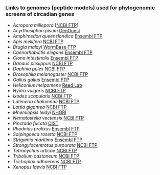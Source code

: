 ### Links to genomes (peptide models) used for phylogenomic screens of circadian genes

- *Acropora millepora* [<a href="ftp://ftp.ncbi.nlm.nih.gov/genomes/all/GCF/000/222/465/GCF_000222465.1_Adig_1.1/GCF_000222465.1_Adig_1.1_protein.faa.gz">NCBI FTP</a>]
- *Acyrthosiphon pisum* [GenOuest](https://bipaa.genouest.org/data/public/a_pisum/aphidbase_2.1b_pep.fasta.bz2)
- *Amphimedon queenslandica* [Ensembl FTP](ftp://ftp.ensemblgenomes.org/pub/metazoa/release-37/fasta/amphimedon_queenslandica/pep/Amphimedon_queenslandica.Aqu1.pep.all.fa.gz)
- *Apis mellifera* [NCBI FTP](ftp://ftp.ncbi.nih.gov/genomes/Apis_mellifera/protein/protein.fa.gz)
- *Brugia malayi* [WormBase FTP](ftp://ftp.ebi.ac.uk/pub/databases/wormbase/parasite/releases/WBPS9/species/brugia_malayi/PRJNA10729/brugia_malayi.PRJNA10729.WBPS9.protein.fa.gz)
- *Caenorhabditis elegans* [Ensembl FTP](ftp://ftp.ensembl.org/pub/release-90/fasta/caenorhabditis_elegans/pep/Caenorhabditis_elegans.WBcel235.pep.all.fa.gz)
- *Ciona intestinalis* [Ensembl FTP](ftp://ftp.ensembl.org/pub/release-90/fasta/ciona_intestinalis/pep/Ciona_intestinalis.KH.pep.all.fa.gz)
- *Danaus plexippus* [NCBI FTP](ftp://ftp.ncbi.nlm.nih.gov/genomes/all/GCA/000/235/995/GCA_000235995.2_Dpv3/GCA_000235995.2_Dpv3_protein.faa.gz)
- *Daphnia pulex* [NCBI FTP](ftp://ftp.ncbi.nlm.nih.gov/genomes/all/GCA/000/187/875/GCA_000187875.1_V1.0/GCA_000187875.1_V1.0_protein.faa.gz)
- *Drosophila melanogaster* [NCBI FTP](ftp://ftp.ncbi.nlm.nih.gov/genomes/all/GCF/000/001/215/GCF_000001215.4_Release_6_plus_ISO1_MT/GCF_000001215.4_Release_6_plus_ISO1_MT_protein.faa.gz)
- *Gallus gallus* [Ensembl FTP](ftp://ftp.ensembl.org/pub/release-90/fasta/gallus_gallus/pep/Gallus_gallus.Gallus_gallus-5.0.pep.all.fa.gz)
- *Heliconius melpomene* [Reed Lab](http://www.butterflygenome.org/sites/default/files/Hmel2.5_Release_2017-10-05.tar.gz)
- *Hydra vulgaris* [NCBI FTP](ftp://ftp.ncbi.nih.gov/genomes/Hydra_vulgaris/protein/protein.fa.gz)
- *Ixodes scapularis* [NCBI FTP](ftp://ftp.ncbi.nlm.nih.gov/genomes/all/GCF/000/208/615/GCF_000208615.1_JCVI_ISG_i3_1.0/GCF_000208615.1_JCVI_ISG_i3_1.0_protein.faa.gz)
- *Latimeria chalumnae* [NCBI FTP](ftp://ftp.ncbi.nlm.nih.gov/genomes/all/GCF/000/225/785/GCF_000225785.1_LatCha1/GCF_000225785.1_LatCha1_protein.faa.gz)
- *Lottia gigantea* [NCBI FTP](ftp://ftp.ncbi.nlm.nih.gov/genomes/all/GCF/000/327/385/GCF_000327385.1_Helro1/GCF_000327385.1_Helro1_protein.faa.gz)
- *Mnemiopsis leidyi* [NHGRI](https://research.nhgri.nih.gov/mnemiopsis/download/proteome/ML2.2.aa.gz)
- *Nematostella vectensis* [NCBI FTP](ftp://ftp.ncbi.nlm.nih.gov/genomes/all/GCF/000/209/225/GCF_000209225.1_ASM20922v1/GCF_000209225.1_ASM20922v1_protein.faa.gz)
- *Pinctada fucata* [OIST](http://marinegenomics.oist.jp/pearl/download/pfu_aug1.0_Pall.fasta.gz)
- *Rhodnius prolixus* [Ensembl FTP](ftp://ftp.ensemblgenomes.org/pub/metazoa/release-37/fasta/rhodnius_prolixus/pep/Rhodnius_prolixus.RproC1.pep.all.fa.gz)
- *Salpingoeca rosetta* [NCBI FTP](ftp://ftp.ncbi.nlm.nih.gov/genomes/all/GCF/000/188/695/GCF_000188695.1_Proterospongia_sp_ATCC50818/GCF_000188695.1_Proterospongia_sp_ATCC50818_protein.faa.gz)
- *Strigamia maritima* [Ensembl FTP](ftp://ftp.ensemblgenomes.org/pub/metazoa/release-37/fasta/strigamia_maritima/pep/Strigamia_maritima.Smar1.pep.all.fa.gz)
- *Strongylocentrotus purpurata* [NCBI FTP](ftp://ftp.ncbi.nlm.nih.gov/genomes/all/GCF/000/002/235/GCF_000002235.4_Spur_4.2/GCF_000002235.4_Spur_4.2_protein.faa.gz)
- *Tetranychus urticae* [NCBI FTP](ftp://ftp.ncbi.nlm.nih.gov/genomes/all/GCF/000/239/435/GCF_000239435.1_ASM23943v1/GCF_000239435.1_ASM23943v1_protein.faa.gz)
- *Tribolium castaneum* [NCBI FTP](ftp://ftp.ncbi.nlm.nih.gov/genomes/all/GCF/000/002/335/GCF_000002335.3_Tcas5.2/GCF_000002335.3_Tcas5.2_protein.faa.gz)
- *Trichoplax adhaerens* [NCBI FTP](ftp://ftp.ncbi.nlm.nih.gov/genomes/all/GCF/000/150/275/GCF_000150275.1_v1.0/GCF_000150275.1_v1.0_protein.faa.gz)
- *Xenopus laevis* [NCBI FTP](ftp://ftp.ncbi.nlm.nih.gov/genomes/all/GCF/001/663/975/GCF_001663975.1_Xenopus_laevis_v2/GCF_001663975.1_Xenopus_laevis_v2_protein.faa.gz)